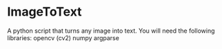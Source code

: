 # ImageToText
A python script that turns any image into text.
You will need the following libraries:
  opencv (cv2)
  numpy
  argparse
